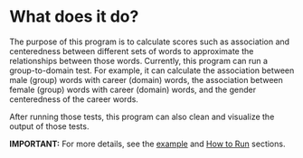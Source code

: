 # What does it do?

The purpose of this program is to calculate scores such as association and centeredness between different sets of words to approximate the relationships between those words. Currently, this program can run a group-to-domain test. For example, it can calculate the association between male (group) words with career (domain) words, the association between female (group) words with career (domain) words, and the gender centeredness of the career words.

After running those tests, this program can also clean and visualize the output of those tests.

**IMPORTANT:** For more details, see the [example](https://github.com/miielab/miienlp/blob/main/examples/weat_example.md) and [How to Run](https://github.com/miielab/miienlp/blob/main/documentation/user_documentation/weat.md) sections.

